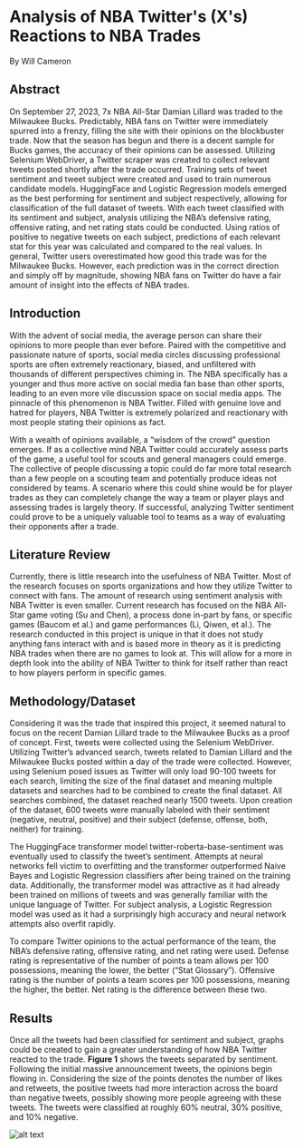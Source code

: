 # Analysis of NBA Twitter's (X's) Reactions to NBA Trades
By Will Cameron

## Abstract
On September 27, 2023, 7x NBA All-Star Damian Lillard was traded to the Milwaukee Bucks. Predictably, NBA fans on Twitter were immediately spurred into a frenzy, filling the site with their opinions on the blockbuster trade. Now that the season has begun and there is a decent sample for Bucks games, the accuracy of their opinions can be assessed. Utilizing Selenium WebDriver, a Twitter scraper was created to collect relevant tweets posted shortly after the trade occurred. Training sets of tweet sentiment and tweet subject were created and used to train numerous candidate models. HuggingFace and Logistic Regression models emerged as the best performing for sentiment and subject respectively, allowing for classification of the full dataset of tweets. With each tweet classified with its sentiment and subject, analysis utilizing the NBA’s defensive rating, offensive rating, and net rating stats could be conducted. Using ratios of positive to negative tweets on each subject, predictions of each relevant stat for this year was calculated and compared to the real values. In general, Twitter users overestimated how good this trade was for the Milwaukee Bucks. However, each prediction was in the correct direction and simply off by magnitude, showing NBA fans on Twitter do have a fair amount of insight into the effects of NBA trades.

## Introduction
With the advent of social media, the average person can share their opinions to more people than ever before. Paired with the competitive and passionate nature of sports, social media circles discussing professional sports are often extremely reactionary, biased, and unfiltered with thousands of different perspectives chiming in. The NBA specifically has a younger and thus more active on social media fan base than other sports, leading to an even more vile discussion space on social media apps. The pinnacle of this phenomenon is NBA Twitter. Filled with genuine love and hatred for players, NBA Twitter is extremely polarized and reactionary with most people stating their opinions as fact.

With a wealth of opinions available, a “wisdom of the crowd” question emerges. If as a collective mind NBA Twitter could accurately assess parts of the game, a useful tool for scouts and general managers could emerge. The collective of people discussing a topic could do far more total research than a few people on a scouting team and potentially produce ideas not considered by teams. A scenario where this could shine would be for player trades as they can completely change the way a team or player plays and assessing trades is largely theory. If successful, analyzing Twitter sentiment could prove to be a uniquely valuable tool to teams as a way of evaluating their opponents after a trade.

## Literature Review
Currently, there is little research into the usefulness of NBA Twitter. Most of the research focuses on sports organizations and how they utilize Twitter to connect with fans. The amount of research using sentiment analysis with NBA Twitter is even smaller. Current research has focused on the NBA All-Star game voting (Su and Chen), a process done in-part by fans, or specific games (Baucom et al.) and game performances (Li, Qiwen, et al.). The research conducted in this project is unique in that it does not study anything fans interact with and is based more in theory as it is predicting NBA trades when there are no games to look at. This will allow for a more in depth look into the ability of NBA Twitter to think for itself rather than react to how players perform in specific games.

## Methodology/Dataset
Considering it was the trade that inspired this project, it seemed natural to focus on the recent Damian Lillard trade to the Milwaukee Bucks as a proof of concept. First, tweets were collected using the Selenium WebDriver. Utilizing Twitter’s advanced search, tweets related to Damian Lillard and the Milwaukee Bucks posted within a day of the trade were collected. However, using Selenium posed issues as Twitter will only load 90-100 tweets for each search, limiting the size of the final dataset and meaning multiple datasets and searches had to be combined to create the final dataset. All searches combined, the dataset reached nearly 1500 tweets. Upon creation of the dataset, 600 tweets were manually labeled with their sentiment (negative, neutral, positive) and their subject (defense, offense, both, neither) for training.

The HuggingFace transformer model twitter-roberta-base-sentiment was eventually used to classify the tweet’s sentiment. Attempts at neural networks fell victim to overfitting and the transformer outperformed Naive Bayes and Logistic Regression classifiers after being trained on the training data. Additionally, the transformer model was attractive as it had already been trained on millions of tweets and was generally familiar with the unique language of Twitter. For subject analysis, a Logistic Regression model was used as it had a surprisingly high accuracy and neural network attempts also overfit rapidly. 

To compare Twitter opinions to the actual performance of the team, the NBA’s defensive rating, offensive rating, and net rating were used. Defense rating is representative of the number of points a team allows per 100 possessions, meaning the lower, the better (“Stat Glossary”). Offensive rating is the number of points a team scores per 100 possessions, meaning the higher, the better. Net rating is the difference between these two.

## Results
Once all the tweets had been classified for sentiment and subject, graphs could be created to gain a greater understanding of how NBA Twitter reacted to the trade. **Figure 1** shows the tweets separated by sentiment. Following the initial massive announcement tweets, the opinions begin flowing in. Considering the size of the points denotes the number of likes and retweets, the positive tweets had more interaction across the board than negative tweets, possibly showing more people agreeing with these tweets. The tweets were classified at roughly 60% neutral, 30% positive, and 10% negative.

![alt text](https://github.com/willcameron2002/NLP_Final_Project/tree/main/Figures/TweetSentiments.png?raw=true)
